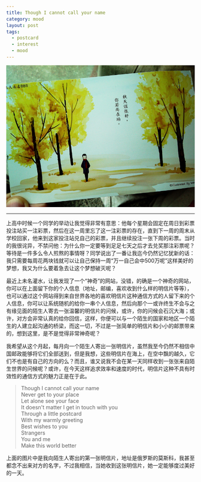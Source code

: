 ```yaml
---
title: Though I cannot call your name
category: mood
layout: post
tags:
  - postcard
  - interest
  - mood
---
```


![Postcard](/media/image/2013/postcard.jpg)

---

上高中时候一个同学的举动让我觉得非常有意思：他每个星期会固定在周日到彩票投注站买一注彩票，然后在这一周里忘了这一注彩票的存在，直到下一周的周末从学校回家，他来到这家投注站兑自己的彩票，并且继续投注一张下周的彩票。当时的我很诧异，不禁问他：为什么你一定要等到足足七天之后才去兑奖那注彩票呢？等待是一件多么令人煎熬的事情呀？同学说出了一番让我迄今仍然记忆犹新的话：我只需要每周花两块钱就可以让自己保持一周“万一自己会中500万呢”这样美好的梦想，我又为什么要着急去让这个梦想破灭呢？

最近上未名灌水，让我发现了一个“神奇”的网站，没错，的确是一个神奇的网站，你可以在上面留下你的个人信息（地址，邮编，喜欢收到什么样的明信片等等），也可以通过这个网站得到来自世界各地的喜欢明信片这种通信方式的人留下来的个人信息，你可以让系统随机的给你一串个人信息，然后向那个一或许终生不会与之有缘见面的陌生人寄去一张温馨的明信片的问候，或许，你的问候会石沉大海；或许，对方会非常认真的给你回信，这样，你便可以与一个陌生的国家和地区一个陌生的人建立起沟通的桥梁，而这一切，不过是一张简单的明信片和小小的邮票带来的，想到这里，是不是觉得非常神奇呢？

我希望从这个月起，每月向一个陌生人寄出一张明信片，虽然我至今仍然不相信中国邮政能够将它们全部送到，但是我想，这些明信片在海上，在空中飘的越久，它们不也是有自己的方向的么？而且，谁又说我不会在某一天同样收到一张张来自陌生世界的问候呢？或许，在今天这样追求效率和速度的时代，明信片这种不具有时效性的通信方式的魅力正是在于此。

> Though I cannot call your name  
> Never get to your place  
> Let alone see your face  
> It doesn't matter I get in touch with you  
> Through a little postcard  
> With my warmly greeting  
> Best wishes to you  
> Strangers  
> You and me  
> Make this world better  
    
上面的图片中是我向陌生人寄出的第一张明信片，地址是俄罗斯的莫斯科，我甚至都念不出来对方的名字，不过我相信，当她收到这张明信片，她一定能够度过美好的一天。
